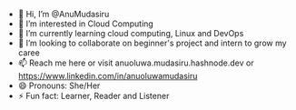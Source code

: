 - 👋 Hi, I’m @AnuMudasiru
- 👀 I’m interested in Cloud Computing
- 🌱 I’m currently learning cloud computing, Linux and DevOps
- 💞️ I’m looking to collaborate on beginner's project and intern to grow my caree
- 📫 Reach me here or visit anuoluwa.mudasiru.hashnode.dev or https://www.linkedin.com/in/anuoluwamudasiru
- 😄 Pronouns: She/Her
- ⚡ Fun fact: Learner, Reader and Listener

<!---
AnuMudasiru/AnuMudasiru is a ✨ special ✨ repository because its `README.md` (this file) appears on your GitHub profile.
You can click the Preview link to take a look at your changes.
--->
